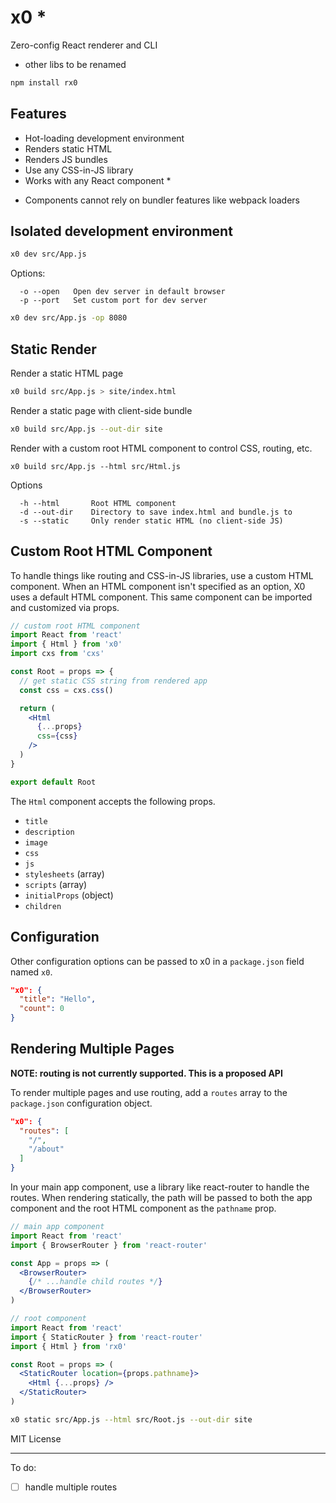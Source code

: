 
# x0 *

Zero-config React renderer and CLI

* other libs to be renamed

```sh
npm install rx0
```

## Features

- Hot-loading development environment
- Renders static HTML
- Renders JS bundles
- Use any CSS-in-JS library
- Works with any React component *

* Components cannot rely on bundler features like webpack loaders


## Isolated development environment

```sh
x0 dev src/App.js
```

Options:

```
  -o --open   Open dev server in default browser
  -p --port   Set custom port for dev server
```

```sh
x0 dev src/App.js -op 8080
```


## Static Render

Render a static HTML page

```sh
x0 build src/App.js > site/index.html
```

Render a static page with client-side bundle

```sh
x0 build src/App.js --out-dir site
```

Render with a custom root HTML component to control CSS, routing, etc.

```
x0 build src/App.js --html src/Html.js
```

Options

```
  -h --html       Root HTML component
  -d --out-dir    Directory to save index.html and bundle.js to
  -s --static     Only render static HTML (no client-side JS)
```

## Custom Root HTML Component

To handle things like routing and CSS-in-JS libraries, use a custom HTML component.
When an HTML component isn't specified as an option, X0 uses a default HTML component.
This same component can be imported and customized via props.

```jsx
// custom root HTML component
import React from 'react'
import { Html } from 'x0'
import cxs from 'cxs'

const Root = props => {
  // get static CSS string from rendered app
  const css = cxs.css()

  return (
    <Html
      {...props}
      css={css}
    />
  )
}

export default Root
```

The `Html` component accepts the following props.

- `title`
- `description`
- `image`
- `css`
- `js`
- `stylesheets` (array)
- `scripts` (array)
- `initialProps` (object)
- `children`

## Configuration

Other configuration options can be passed to x0 in a `package.json`
field named `x0`.

```json
"x0": {
  "title": "Hello",
  "count": 0
}
```

## Rendering Multiple Pages

**NOTE: routing is not currently supported. This is a proposed API**

To render multiple pages and use routing, add a `routes` array to the `package.json` configuration object.

```json
"x0": {
  "routes": [
    "/",
    "/about"
  ]
}
```

In your main app component, use a library like react-router to handle the routes.
When rendering statically, the path will be passed to both the app component and the root HTML component as the `pathname` prop.

```jsx
// main app component
import React from 'react'
import { BrowserRouter } from 'react-router'

const App = props => (
  <BrowserRouter>
    {/* ...handle child routes */}
  </BrowserRouter>
)
```

```jsx
// root component
import React from 'react'
import { StaticRouter } from 'react-router'
import { Html } from 'rx0'

const Root = props => (
  <StaticRouter location={props.pathname}>
    <Html {...props} />
  </StaticRouter>
)
```

```sh
x0 static src/App.js --html src/Root.js --out-dir site
```

MIT License

---

To do:

- [ ] handle multiple routes
